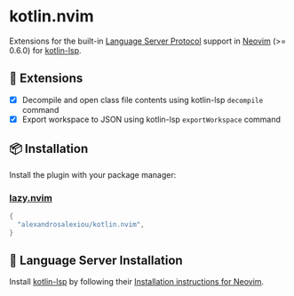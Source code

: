 # kotlin.nvim

Extensions for the built-in [Language Server Protocol][1] support in [Neovim][2] (>= 0.6.0) for [kotlin-lsp][3].

## 🧩 Extensions

- [x] Decompile and open class file contents using kotlin-lsp `decompile` command
- [x] Export workspace to JSON using kotlin-lsp `exportWorkspace` command

## 📦 Installation

Install the plugin with your package manager:

### [lazy.nvim](https://github.com/folke/lazy.nvim)
```lua
{
  "alexandrosalexiou/kotlin.nvim",
}
```

## 🧱 Language Server Installation

Install [kotlin-lsp][3] by following their [Installation instructions for Neovim](https://github.com/Kotlin/kotlin-lsp/blob/main/scripts/neovim.md).

[1]: https://microsoft.github.io/language-server-protocol/
[2]: https://neovim.io/
[3]: https://github.com/Kotlin/kotlin-lsp/
